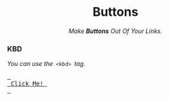 
<div align = 'center'>
         
# Buttons
         
*Make **Buttons** Out Of Your Links.*

</div>


### KBD

*You can use the* `<kbd>` *tag.*

[<kbd> <br> Click Me! <br> </kbd>][Here]







<!---------------------------------------------------------------------------->

[Here]: #

